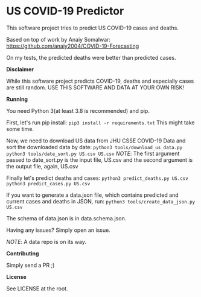 # US COVID-19 Predictor

This software project tries to predict US COVID-19 cases and deaths.

Based on top of work by Anaiy Somalwar: https://github.com/anaiy2004/COVID-19-Forecasting

On my tests, the predicted deaths were better than predicted cases.

**Disclaimer**

While this software project predicts COVID-19, deaths and especially cases are still random. USE THIS SOFTWARE AND DATA AT YOUR OWN RISK!

**Running**

You need Python 3(at least 3.8 is recommended) and pip.

First, let's run pip install:
``pip3 install -r requirements.txt``
This might take some time.

Now, we need to download US data from JHU CSSE COVID-19 Data and sort the downloaded data by date:
``python3 tools/download_us_data.py``
``python3 tools/date_sort.py US.csv US.csv``
*NOTE*: The first argument passed to date_sort.py is the input file, US.csv and the second argument is the output file, again, US.csv

Finally let's predict deaths and cases:
``python3 predict_deaths.py US.csv``
``python3 predict_cases.py US.csv``

If you want to generate a data.json file, which contains predicted and current cases and deaths in JSON, run:
``python3 tools/create_data_json.py US.csv``

The schema of data.json is in data.schema.json.

Having any issues? Simply open an issue.

*NOTE*: A data repo is on its way.

**Contributing**

Simply send a PR ;)

**License**

See LICENSE at the root.